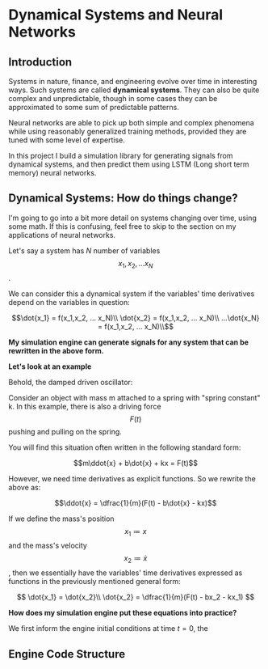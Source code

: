 # Dynamical Systems and Neural Networks

## Introduction

Systems in nature, finance, and engineering evolve over time in interesting ways. Such systems are called **dynamical systems**. They can also be quite complex and  unpredictable, though in some cases they can be approximated to some sum of predictable patterns. 

Neural networks are able to pick up both simple and complex phenomena while using reasonably generalized training methods, provided they are tuned with some level of expertise.

In this project I build a simulation library for generating signals from dynamical systems, and then predict them using LSTM (Long short term memory) neural networks.

## Dynamical Systems: How do things change?

I'm going to go into a bit more detail on systems changing over time, using some math. If this is confusing, feel free to skip to the section on my applications of neural networks.

Let's say a system has *N* number of variables $$x_1, x_2, ...x_N$$.

We can consider this a dynamical system if the variables' time derivatives depend on the variables in question:

$$\dot{x_1} = f(x_1,x_2, ... x_N)\\
\dot{x_2} = f(x_1,x_2, ... x_N)\\
...\dot{x_N} = f(x_1,x_2, ... x_N)\\$$

**My simulation engine can generate signals for any system that can be rewritten in the above form.**

**Let's look at an example**

Behold, the damped driven oscillator:

Consider an object with mass m attached to a spring with "spring constant" k. In this example, there is also a driving force $$F(t)$$ pushing and pulling on the spring.

You will find this situation often written in the following standard form:

$$m\ddot{x} + b\dot{x} + kx = F(t)$$

However, we need time derivatives as explicit functions. So we rewrite the above as:

$$\ddot{x} = \dfrac{1}{m}(F(t) - b\dot{x} - kx)$$

If we define the mass's position $$x_1 \coloneqq x$$ and the mass's velocity $$x_2 \coloneqq \dot{x}$$, then we essentially have the variables' time derivatives expressed as functions in the previously mentioned general form:

$$
\dot{x_1} = \dot{x_2}\\
\dot{x_2} = \dfrac{1}{m}(F(t) - bx_2 - kx_1)
$$

**How does my simulation engine put these equations into practice?**

We first inform the engine initial conditions at time $t=0$, the 

## Engine Code Structure